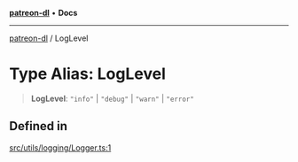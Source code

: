 [**patreon-dl**](../README.md) • **Docs**

***

[patreon-dl](../README.md) / LogLevel

# Type Alias: LogLevel

> **LogLevel**: `"info"` \| `"debug"` \| `"warn"` \| `"error"`

## Defined in

[src/utils/logging/Logger.ts:1](https://github.com/patrickkfkan/patreon-dl/blob/794996b6269a4df0afea77da4d86f16365f2adf5/src/utils/logging/Logger.ts#L1)
